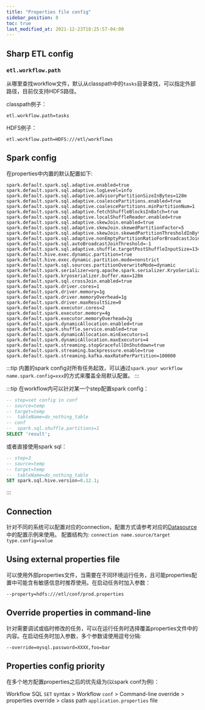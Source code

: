 ```yaml
---
title: "Properties file config"
sidebar_position: 8
toc: true
last_modified_at: 2021-12-23T18:25:57-04:00
---
```


## Sharp ETL config

### `etl.workflow.path`

从哪里查找workflow文件，默认从classpath中的`tasks`目录查找，可以指定外部路径，目前仅支持HDFS路径。

classpath例子：

```properties
etl.workflow.path=tasks
```

HDFS例子：

```properties
etl.workflow.path=HDFS:///etl/workflows
```

## Spark config

在properties中内置的默认配置如下:

```properties
spark.default.spark.sql.adaptive.enabled=true
spark.default.spark.sql.adaptive.logLevel=info
spark.default.spark.sql.adaptive.advisoryPartitionSizeInBytes=128m
spark.default.spark.sql.adaptive.coalescePartitions.enabled=true
spark.default.spark.sql.adaptive.coalescePartitions.minPartitionNum=1
spark.default.spark.sql.adaptive.fetchShuffleBlocksInBatch=true
spark.default.spark.sql.adaptive.localShuffleReader.enabled=true
spark.default.spark.sql.adaptive.skewJoin.enabled=true
spark.default.spark.sql.adaptive.skewJoin.skewedPartitionFactor=5
spark.default.spark.sql.adaptive.skewJoin.skewedPartitionThresholdInBytes=400m
spark.default.spark.sql.adaptive.nonEmptyPartitionRatioForBroadcastJoin=0.2
spark.default.spark.sql.autoBroadcastJoinThreshold=-1
spark.default.spark.sql.adaptive.shuffle.targetPostShuffleInputSize=134217728
spark.default.hive.exec.dynamic.partition=true
spark.default.hive.exec.dynamic.partition.mode=nonstrict
spark.default.spark.sql.sources.partitionOverwriteMode=dynamic
spark.default.spark.serializer=org.apache.spark.serializer.KryoSerializer
spark.default.spark.kryoserializer.buffer.max=128m
spark.default.spark.sql.crossJoin.enabled=true
spark.default.spark.driver.cores=1
spark.default.spark.driver.memory=1g
spark.default.spark.driver.memoryOverhead=1g
spark.default.spark.driver.maxResultSize=0
spark.default.spark.executor.cores=2
spark.default.spark.executor.memory=4g
spark.default.spark.executor.memoryOverhead=2g
spark.default.spark.dynamicAllocation.enabled=true
spark.default.spark.shuffle.service.enabled=true
spark.default.spark.dynamicAllocation.minExecutors=1
spark.default.spark.dynamicAllocation.maxExecutors=4
spark.default.spark.streaming.stopGracefullOnShutdown=true
spark.default.spark.streaming.backpressure.enable=true
spark.default.spark.streaming.kafka.maxRatePerPartition=100000
```

:::tip
内置的spark config对所有任务起效，可以通过`spark.your workflow name.spark.config=xxx`的方式来覆盖全局默认配置。
:::

:::tip
在workflow内可以针对某一个step配置spark config：

```sql
-- step=set config in conf
-- source=temp
-- target=temp
--  tableName=do_nothing_table
-- conf
--  spark.sql.shuffle.partitions=1
SELECT 'result';
```

或者直接使用spark sql：

```sql
-- step=3
-- source=temp
-- target=temp
--  tableName=do_nothing_table
SET spark.sql.hive.version=0.12.1;
```

:::

## Connection

针对不同的系统可以配置对应的connection，配置方式请参考对应的[Datasource](/docs/datasource)中的配置示例来使用。
配置结构为: `connection name.source/target type.config=value`


## Using external properties file

可以使用外部properties文件，当需要在不同环境运行任务，且可能properties配置中可能含有敏感信息时推荐使用。在启动任务时加入参数：

```
--property=hdfs:///etl/conf/prod.properties
```


## Override properties in command-line

针对需要调试或临时修改的任务，可以在运行任务时选择覆盖properties文件中的内容。在启动任务时加入参数，多个参数请使用逗号分隔:

```
--override=mysql.password=XXXX,foo=bar
```


## Properties config priority

在多个地方配置properties之后的优先级为(以spark conf为例)：


Workflow SQL `SET` syntax > Workflow `conf` > Command-line override > properties override > class path `application.properties` file

